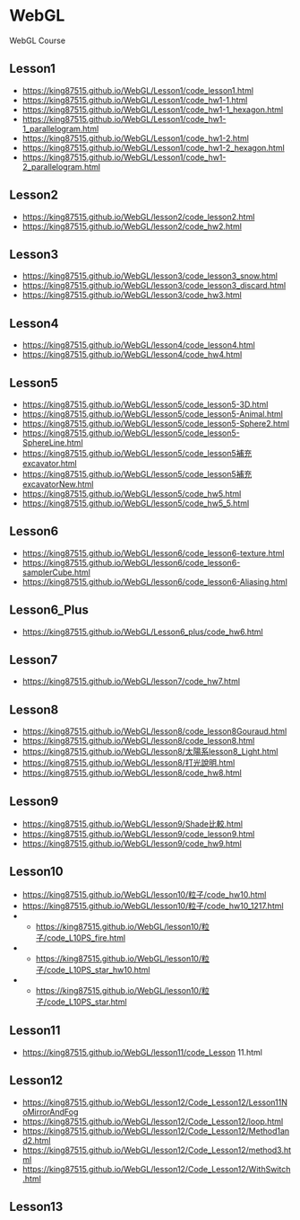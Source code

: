 # WebGL
WebGL Course
## Lesson1
- https://king87515.github.io/WebGL/Lesson1/code_lesson1.html
- https://king87515.github.io/WebGL/Lesson1/code_hw1-1.html
- https://king87515.github.io/WebGL/Lesson1/code_hw1-1_hexagon.html
- https://king87515.github.io/WebGL/Lesson1/code_hw1-1_parallelogram.html
- https://king87515.github.io/WebGL/Lesson1/code_hw1-2.html
- https://king87515.github.io/WebGL/Lesson1/code_hw1-2_hexagon.html
- https://king87515.github.io/WebGL/Lesson1/code_hw1-2_parallelogram.html
## Lesson2
- https://king87515.github.io/WebGL/lesson2/code_lesson2.html
- https://king87515.github.io/WebGL/lesson2/code_hw2.html
## Lesson3
- https://king87515.github.io/WebGL/lesson3/code_lesson3_snow.html
- https://king87515.github.io/WebGL/lesson3/code_lesson3_discard.html
- https://king87515.github.io/WebGL/lesson3/code_hw3.html
## Lesson4
- https://king87515.github.io/WebGL/lesson4/code_lesson4.html
- https://king87515.github.io/WebGL/lesson4/code_hw4.html
## Lesson5
- https://king87515.github.io/WebGL/lesson5/code_lesson5-3D.html
- https://king87515.github.io/WebGL/lesson5/code_lesson5-Animal.html
- https://king87515.github.io/WebGL/lesson5/code_lesson5-Sphere2.html
- https://king87515.github.io/WebGL/lesson5/code_lesson5-SphereLine.html
- https://king87515.github.io/WebGL/lesson5/code_lesson5補充excavator.html
- https://king87515.github.io/WebGL/lesson5/code_lesson5補充excavatorNew.html
- https://king87515.github.io/WebGL/lesson5/code_hw5.html
- https://king87515.github.io/WebGL/lesson5/code_hw5_5.html
## Lesson6
- https://king87515.github.io/WebGL/lesson6/code_lesson6-texture.html
- https://king87515.github.io/WebGL/lesson6/code_lesson6-samplerCube.html
- https://king87515.github.io/WebGL/lesson6/code_lesson6-Aliasing.html
## Lesson6_Plus
- https://king87515.github.io/WebGL/Lesson6_plus/code_hw6.html
## Lesson7
- https://king87515.github.io/WebGL/lesson7/code_hw7.html
## Lesson8
- https://king87515.github.io/WebGL/lesson8/code_lesson8Gouraud.html
- https://king87515.github.io/WebGL/lesson8/code_lesson8.html
- https://king87515.github.io/WebGL/lesson8/太陽系lesson8_Light.html
- https://king87515.github.io/WebGL/lesson8/打光說明.html
- https://king87515.github.io/WebGL/lesson8/code_hw8.html
## Lesson9
- https://king87515.github.io/WebGL/lesson9/Shade比較.html
- https://king87515.github.io/WebGL/lesson9/code_lesson9.html
- https://king87515.github.io/WebGL/lesson9/code_hw9.html
## Lesson10
- https://king87515.github.io/WebGL/lesson10/粒子/code_hw10.html
- https://king87515.github.io/WebGL/lesson10/粒子/code_hw10_1217.html
- - https://king87515.github.io/WebGL/lesson10/粒子/code_L10PS_fire.html
- - https://king87515.github.io/WebGL/lesson10/粒子/code_L10PS_star_hw10.html
- - https://king87515.github.io/WebGL/lesson10/粒子/code_L10PS_star.html
## Lesson11
- https://king87515.github.io/WebGL/lesson11/code_Lesson 11.html
## Lesson12
- https://king87515.github.io/WebGL/lesson12/Code_Lesson12/Lesson11NoMirrorAndFog
- https://king87515.github.io/WebGL/lesson12/Code_Lesson12/loop.html
- https://king87515.github.io/WebGL/lesson12/Code_Lesson12/Method1and2.html
- https://king87515.github.io/WebGL/lesson12/Code_Lesson12/method3.html
- https://king87515.github.io/WebGL/lesson12/Code_Lesson12/WithSwitch.html
## Lesson13
